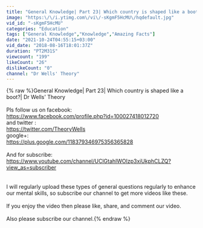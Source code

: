```yaml
---
title: "General Knowledge| Part 23| Which country is shaped like a boot?| Dr Wells' Theory"
image: "https:\/\/i.ytimg.com\/vi\/-sKgmF5HcMU\/hqdefault.jpg"
vid_id: "-sKgmF5HcMU"
categories: "Education"
tags: ["General Knowledge","Knowledge","Amazing Facts"]
date: "2021-10-24T04:55:15+03:00"
vid_date: "2018-08-16T18:01:37Z"
duration: "PT2M31S"
viewcount: "199"
likeCount: "26"
dislikeCount: "0"
channel: "Dr Wells' Theory"
---
```

{% raw %}General Knowledge| Part 23| Which country is shaped like a boot?| Dr Wells' Theory<br /><br />Pls follow us on facebook:<br /><a rel="nofollow" target="blank" href="https://www.facebook.com/profile.php?id=100027418012720">https://www.facebook.com/profile.php?id=100027418012720</a><br />and twitter :<br /><a rel="nofollow" target="blank" href="https://twitter.com/TheoryWells">https://twitter.com/TheoryWells</a><br />google+:<br /><a rel="nofollow" target="blank" href="https://plus.google.com/118379346975356365828">https://plus.google.com/118379346975356365828</a><br /><br />And for subscribe:<br /><a rel="nofollow" target="blank" href="https://www.youtube.com/channel/UClGtahlWOIzp3xiUkphCLZQ?view_as=subscriber">https://www.youtube.com/channel/UClGtahlWOIzp3xiUkphCLZQ?view_as=subscriber</a><br /><br /><br />I will regularly upload these types of general questions regularly to enhance our mental skills, so subscribe our channel to get more videos like these. <br /><br />If you enjoy the video then please like, share, and comment our video.<br /><br />Also please subscribe our channel.{% endraw %}
